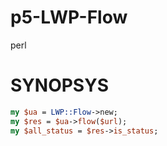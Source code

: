 p5-LWP-Flow
===========

perl

# SYNOPSYS

```perl
my $ua = LWP::Flow->new;
my $res = $ua->flow($url);
my $all_status = $res->is_status;
```

